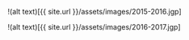 !(alt text)[{{ site.url }}/assets/images/2015-2016.jgp]



!(alt text)[{{ site.url }}/assets/images/2016-2017.jgp]
